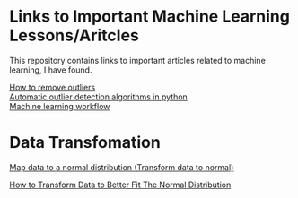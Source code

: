 # Links to Important Machine Learning Lessons/Aritcles
This repository contains links to important articles related to machine learning, I have found.

[How to remove outliers](https://machinelearningmastery.com/how-to-use-statistics-to-identify-outliers-in-data/)<br>
[Automatic outlier detection algorithms in python](https://machinelearningmastery.com/model-based-outlier-detection-and-removal-in-python/)<br>
[Machine learning workflow](https://cloud.google.com/ai-platform/docs/ml-solutions-overview)<br>

# Data Transfomation
  [Map data to a normal distribution (Transform data to normal)](https://scikit-learn.org/stable/auto_examples/preprocessing/plot_map_data_to_normal.html)<br>

  [How to Transform Data to Better Fit The Normal Distribution](https://machinelearningmastery.com/how-to-transform-data-to-fit-the-normal-distribution/)

